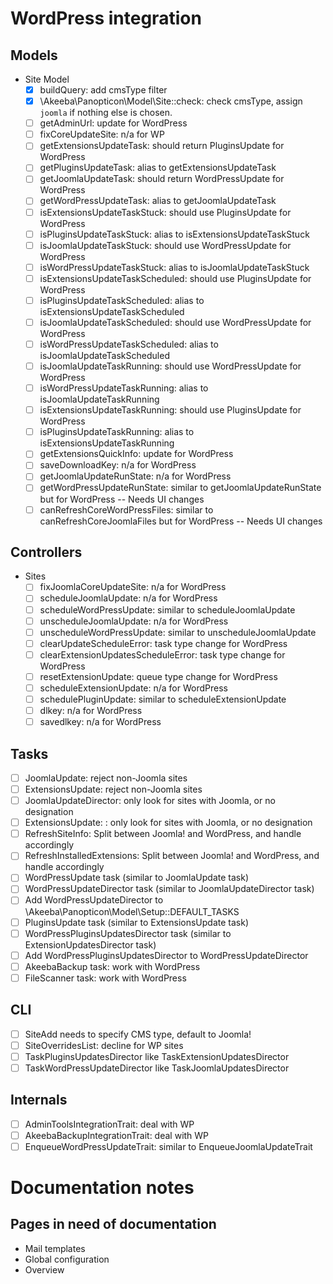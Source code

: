 # WordPress integration

## Models
* Site Model
  * [x] buildQuery: add cmsType filter
  * [x] \Akeeba\Panopticon\Model\Site::check: check cmsType, assign `joomla` if nothing else is chosen.
  * [ ] getAdminUrl: update for WordPress
  * [ ] fixCoreUpdateSite: n/a for WP
  * [ ] getExtensionsUpdateTask: should return PluginsUpdate for WordPress
  * [ ] getPluginsUpdateTask: alias to getExtensionsUpdateTask 
  * [ ] getJoomlaUpdateTask: should return WordPressUpdate for WordPress
  * [ ] getWordPressUpdateTask: alias to getJoomlaUpdateTask
  * [ ] isExtensionsUpdateTaskStuck: should use PluginsUpdate for WordPress
  * [ ] isPluginsUpdateTaskStuck: alias to isExtensionsUpdateTaskStuck
  * [ ] isJoomlaUpdateTaskStuck: should use WordPressUpdate for WordPress
  * [ ] isWordPressUpdateTaskStuck: alias to isJoomlaUpdateTaskStuck
  * [ ] isExtensionsUpdateTaskScheduled: should use PluginsUpdate for WordPress
  * [ ] isPluginsUpdateTaskScheduled: alias to isExtensionsUpdateTaskScheduled
  * [ ] isJoomlaUpdateTaskScheduled: should use WordPressUpdate for WordPress
  * [ ] isWordPressUpdateTaskScheduled: alias to isJoomlaUpdateTaskScheduled
  * [ ] isJoomlaUpdateTaskRunning: should use WordPressUpdate for WordPress
  * [ ] isWordPressUpdateTaskRunning: alias to isJoomlaUpdateTaskRunning
  * [ ] isExtensionsUpdateTaskRunning: should use PluginsUpdate for WordPress
  * [ ] isPluginsUpdateTaskRunning: alias to isExtensionsUpdateTaskRunning
  * [ ] getExtensionsQuickInfo: update for WordPress
  * [ ] saveDownloadKey: n/a for WordPress
  * [ ] getJoomlaUpdateRunState: n/a for WordPress
  * [ ] getWordPressUpdateRunState: similar to getJoomlaUpdateRunState but for WordPress -- Needs UI changes
  * [ ] canRefreshCoreWordPressFiles: similar to canRefreshCoreJoomlaFiles but for WordPress -- Needs UI changes

## Controllers
* Sites
  * [ ] fixJoomlaCoreUpdateSite: n/a for WordPress
  * [ ] scheduleJoomlaUpdate: n/a for WordPress
  * [ ] scheduleWordPressUpdate: similar to scheduleJoomlaUpdate
  * [ ] unscheduleJoomlaUpdate: n/a for WordPress
  * [ ] unscheduleWordPressUpdate: similar to unscheduleJoomlaUpdate
  * [ ] clearUpdateScheduleError: task type change for WordPress
  * [ ] clearExtensionUpdatesScheduleError: task type change for WordPress
  * [ ] resetExtensionUpdate: queue type change for WordPress
  * [ ] scheduleExtensionUpdate: n/a for WordPress
  * [ ] schedulePluginUpdate: similar to scheduleExtensionUpdate
  * [ ] dlkey: n/a for WordPress
  * [ ] savedlkey: n/a for WordPress

## Tasks

* [ ] JoomlaUpdate: reject non-Joomla sites
* [ ] ExtensionsUpdate: reject non-Joomla sites
* [ ] JoomlaUpdateDirector: only look for sites with Joomla, or no designation
* [ ] ExtensionsUpdate: : only look for sites with Joomla, or no designation
* [ ] RefreshSiteInfo: Split between Joomla! and WordPress, and handle accordingly
* [ ] RefreshInstalledExtensions: Split between Joomla! and WordPress, and handle accordingly
* [ ] WordPressUpdate task (similar to JoomlaUpdate task)
* [ ] WordPressUpdateDirector task (similar to JoomlaUpdateDirector task)
* [ ] Add WordPressUpdateDirector to \Akeeba\Panopticon\Model\Setup::DEFAULT_TASKS
* [ ] PluginsUpdate task (similar to ExtensionsUpdate task)
* [ ] WordPressPluginsUpdatesDirector task (similar to ExtensionUpdatesDirector task)
* [ ] Add WordPressPluginsUpdatesDirector to WordPressUpdateDirector
* [ ] AkeebaBackup task: work with WordPress
* [ ] FileScanner task: work with WordPress

## CLI

* [ ] SiteAdd needs to specify CMS type, default to Joomla!
* [ ] SiteOverridesList: decline for WP sites
* [ ] TaskPluginsUpdatesDirector like TaskExtensionUpdatesDirector
* [ ] TaskWordPressUpdateDirector like TaskJoomlaUpdatesDirector

## Internals

* [ ] AdminToolsIntegrationTrait: deal with WP
* [ ] AkeebaBackupIntegrationTrait: deal with WP
* [ ] EnqueueWordPressUpdateTrait: similar to EnqueueJoomlaUpdateTrait

# Documentation notes

## Pages in need of documentation

* Mail templates
* Global configuration
* Overview

